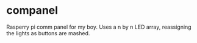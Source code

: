 # companel
Rasperry pi comm panel for my boy. Uses a n by n LED array, reassigning the lights as buttons are mashed.
